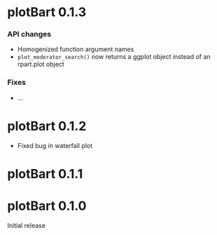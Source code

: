 # plotBart 0.1.3
### API changes
- Homogenized function argument names
- `plot_moderator_search()` now returns a ggplot object instead of an rpart.plot object

### Fixes
- ...

# plotBart 0.1.2
- Fixed bug in waterfall plot

# plotBart 0.1.1

# plotBart 0.1.0
Initial release

